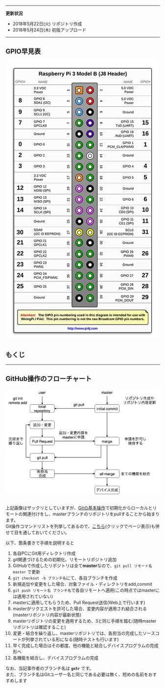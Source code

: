 ----
**更新状況**
- 2018年5月22日(火) リポジトリ作成
- 2018年5月24日(木) 初版アップロード
----

## GPIO早見表
<div align="center">
  <img src=./img/gpio.png>
</div>

## もくじ

----

## GitHub操作のフローチャート

<div align="center">
  <img src=./img/git_guide.jpg>
</div>

<br>

上記画像はザックリとしていますが、[Gitの基本操作](https://github.com/gn5r/tutorial#Gitの基本操作)で初期化からローカルとリモートの関連付けをし、masterブランチのリポジトリをpullすることから始まります。<br>
Git操作コマンドリストを列挙してあるので、[こちら](https://github.com/gn5r/tutorial/blob/master/doc/git_command.md)(クリックでページ表示)も併せて目を通しておいてください。<br>

以下、箇条書きで手順を説明すると

1. 各自PCにGit用ディレクトリ作成
2. git関連づけるための初期化、リモートリポジトリ追加
3. GitHubで作成したリポジトリは全て**master**なので、`git pull リモート名 master` で更新
4. `git checkout -b ブランチ名`にて、各自ブランチを作成
5. 新規追加や変更をした場合、対象ファイル・ディレクトリをadd,commit
6. `git push リモート名 ブランチ名`で各自リモートへ適用(この時点ではmasterには適用されていない)
7. masterに適用してもらうため、Pull Request送信(Web上で行います)
8. masterがリクエストを許可した場合、変更内容が適用され結合される(masterリポジトリ内容が最新状態)
9. masterリポジトリの変更を適用するため、3と同じ手順を踏む(随時masterリポジトリは確認すること)
10. 変更・結合を繰り返し、masterリポジトリでは、各担当の完成したソースコートが列挙されている形になる(随時テストも行います)
11. 早く完成した場合はその都度、他の機能と結合しデバイスプログラムの完成形へ
12. 各機能を結合し、デバイスプログラムの完成

なお、当記事作者のブランチ名は **`gn5r`** です。<br>
また、ブランチ名はGitユーザー名と同じである必要は無く、短めの名前をおすすめします
